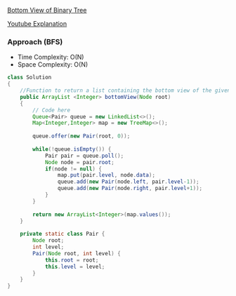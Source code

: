 [Bottom View of Binary Tree](https://practice.geeksforgeeks.org/problems/bottom-view-of-binary-tree/1#)

[Youtube Explanation](https://www.youtube.com/watch?v=0FtVY6I4pB8)

### Approach (BFS)

- Time Complexity: O(N)
- Space Complexity: O(N)

```java
class Solution
{
    //Function to return a list containing the bottom view of the given tree.
    public ArrayList <Integer> bottomView(Node root)
    {
        // Code here
        Queue<Pair> queue = new LinkedList<>();
        Map<Integer,Integer> map = new TreeMap<>();
        
        queue.offer(new Pair(root, 0));
        
        while(!queue.isEmpty()) {
            Pair pair = queue.poll();
            Node node = pair.root;
            if(node != null) {
                map.put(pair.level, node.data);
                queue.add(new Pair(node.left, pair.level-1));
                queue.add(new Pair(node.right, pair.level+1));
            }
        }
        
        return new ArrayList<Integer>(map.values());
    }
    
    private static class Pair {
        Node root;
        int level;
        Pair(Node root, int level) {
            this.root = root;
            this.level = level;
        }
    }
}
```